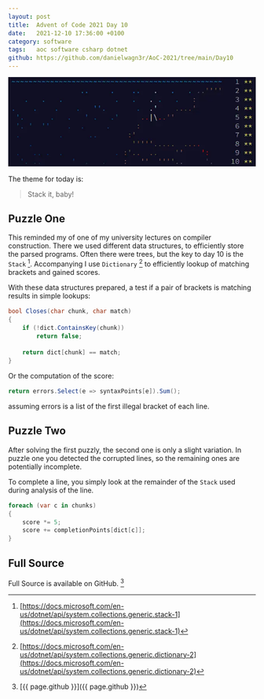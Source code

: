 ```yaml
---
layout: post
title:  Advent of Code 2021 Day 10
date:   2021-12-10 17:36:00 +0100
category: software
tags:   aoc software csharp dotnet
github: https://github.com/danielwagn3r/AoC-2021/tree/main/Day10
---
```

[![AoC 2021 Day 10](/images/aoc-2021-10.webp)](https://adventofcode.com/2021)

The theme for today is:
> Stack it, baby!

## Puzzle One

This reminded my of one of my university lectures on compiler construction. There we used different data structures, to efficiently store the parsed programs. Often there were trees, but the key to day 10 is the `Stack` [^2]. Accompanying I use `Dictionary` [^3] to efficiently lookup of matching brackets and gained scores.

With these data structures prepared, a test if a pair of brackets is matching results in simple lookups:
```csharp
bool Closes(char chunk, char match)
{
    if (!dict.ContainsKey(chunk))
        return false;

    return dict[chunk] == match;
}
```

Or the computation of the score:
```csharp
return errors.Select(e => syntaxPoints[e]).Sum();
```
assuming errors is a list of the first illegal bracket of each line.

## Puzzle Two

After solving the first puzzly, the second one is only a slight variation. In puzzle one you detected the corrupted lines, so the remaining ones are potentially incomplete.

To complete a line, you simply look at the remainder of the `Stack` used during analysis of the line.

```csharp
foreach (var c in chunks)
{
    score *= 5;
    score += completionPoints[dict[c]];
}
```

## Full Source

Full Source is available on GitHub. [^1]

[^1]: [{{ page.github }}]({{ page.github }})
[^2]: [https://docs.microsoft.com/en-us/dotnet/api/system.collections.generic.stack-1](https://docs.microsoft.com/en-us/dotnet/api/system.collections.generic.stack-1)
[^3]: [https://docs.microsoft.com/en-us/dotnet/api/system.collections.generic.dictionary-2](https://docs.microsoft.com/en-us/dotnet/api/system.collections.generic.dictionary-2)
